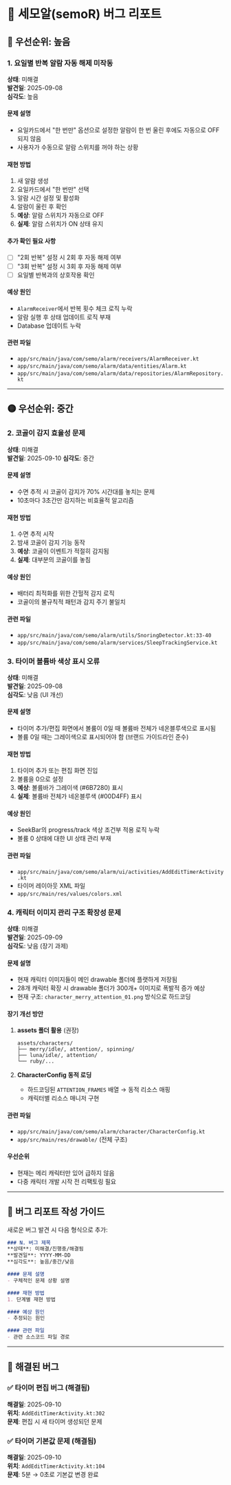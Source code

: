 # 🐛 세모알(semoR) 버그 리포트

## 🔴 우선순위: 높음

### 1. 요일별 반복 알람 자동 해제 미작동
**상태**: 미해결  
**발견일**: 2025-09-08  
**심각도**: 높음

#### 문제 설명
- 요일카드에서 "한 번만" 옵션으로 설정한 알람이 한 번 울린 후에도 자동으로 OFF되지 않음
- 사용자가 수동으로 알람 스위치를 꺼야 하는 상황

#### 재현 방법
1. 새 알람 생성
2. 요일카드에서 "한 번만" 선택
3. 알람 시간 설정 및 활성화
4. 알람이 울린 후 확인
5. **예상**: 알람 스위치가 자동으로 OFF
6. **실제**: 알람 스위치가 ON 상태 유지

#### 추가 확인 필요 사항
- [ ] "2회 반복" 설정 시 2회 후 자동 해제 여부
- [ ] "3회 반복" 설정 시 3회 후 자동 해제 여부
- [ ] 요일별 반복과의 상호작용 확인

#### 예상 원인
- `AlarmReceiver`에서 반복 횟수 체크 로직 누락
- 알람 실행 후 상태 업데이트 로직 부재
- Database 업데이트 누락

#### 관련 파일
- `app/src/main/java/com/semo/alarm/receivers/AlarmReceiver.kt`
- `app/src/main/java/com/semo/alarm/data/entities/Alarm.kt`
- `app/src/main/java/com/semo/alarm/data/repositories/AlarmRepository.kt`

---

## 🟡 우선순위: 중간

### 2. 코골이 감지 효율성 문제
**상태**: 미해결  
**발견일**: 2025-09-10
**심각도**: 중간

#### 문제 설명
- 수면 추적 시 코골이 감지가 70% 시간대를 놓치는 문제
- 10초마다 3초간만 감지하는 비효율적 알고리즘

#### 재현 방법
1. 수면 추적 시작
2. 밤새 코골이 감지 기능 동작
3. **예상**: 코골이 이벤트가 적절히 감지됨
4. **실제**: 대부분의 코골이를 놓침

#### 예상 원인
- 배터리 최적화를 위한 간헐적 감지 로직
- 코골이의 불규칙적 패턴과 감지 주기 불일치

#### 관련 파일
- `app/src/main/java/com/semo/alarm/utils/SnoringDetector.kt:33-40`
- `app/src/main/java/com/semo/alarm/services/SleepTrackingService.kt`

### 3. 타이머 볼륨바 색상 표시 오류
**상태**: 미해결  
**발견일**: 2025-09-08  
**심각도**: 낮음 (UI 개선)

#### 문제 설명
- 타이머 추가/편집 화면에서 볼륨이 0일 때 볼륨바 전체가 네온블루색으로 표시됨
- 볼륨 0일 때는 그레이색으로 표시되어야 함 (브랜드 가이드라인 준수)

#### 재현 방법
1. 타이머 추가 또는 편집 화면 진입
2. 볼륨을 0으로 설정
3. **예상**: 볼륨바가 그레이색 (#6B7280) 표시
4. **실제**: 볼륨바 전체가 네온블루색 (#00D4FF) 표시

#### 예상 원인
- SeekBar의 progress/track 색상 조건부 적용 로직 누락
- 볼륨 0 상태에 대한 UI 상태 관리 부재

#### 관련 파일
- `app/src/main/java/com/semo/alarm/ui/activities/AddEditTimerActivity.kt`
- 타이머 레이아웃 XML 파일
- `app/src/main/res/values/colors.xml`

### 4. 캐릭터 이미지 관리 구조 확장성 문제
**상태**: 미해결  
**발견일**: 2025-09-09  
**심각도**: 낮음 (장기 과제)

#### 문제 설명
- 현재 캐릭터 이미지들이 메인 drawable 폴더에 플랫하게 저장됨
- 28개 캐릭터 확장 시 drawable 폴더가 300개+ 이미지로 폭발적 증가 예상
- 현재 구조: `character_merry_attention_01.png` 방식으로 하드코딩

#### 장기 개선 방안
1. **assets 폴더 활용** (권장)
   ```
   assets/characters/
   ├── merry/idle/, attention/, spinning/
   ├── luna/idle/, attention/ 
   └── ruby/...
   ```

2. **CharacterConfig 동적 로딩**
   - 하드코딩된 `ATTENTION_FRAMES` 배열 → 동적 리소스 매핑
   - 캐릭터별 리소스 매니저 구현

#### 관련 파일
- `app/src/main/java/com/semo/alarm/character/CharacterConfig.kt`
- `app/src/main/res/drawable/` (전체 구조)

#### 우선순위
- 현재는 메리 캐릭터만 있어 급하지 않음
- 다중 캐릭터 개발 시작 전 리팩토링 필요

---

## 📝 버그 리포트 작성 가이드

새로운 버그 발견 시 다음 형식으로 추가:

```markdown
### N. 버그 제목
**상태**: 미해결/진행중/해결됨  
**발견일**: YYYY-MM-DD  
**심각도**: 높음/중간/낮음

#### 문제 설명
- 구체적인 문제 상황 설명

#### 재현 방법
1. 단계별 재현 방법

#### 예상 원인
- 추정되는 원인

#### 관련 파일
- 관련 소스코드 파일 경로
```

---

## 🚀 해결된 버그

### ✅ 타이머 편집 버그 (해결됨)
**해결일**: 2025-09-10  
**위치**: `AddEditTimerActivity.kt:302`  
**문제**: 편집 시 새 타이머 생성되던 문제

### ✅ 타이머 기본값 문제 (해결됨)  
**해결일**: 2025-09-10  
**위치**: `AddEditTimerActivity.kt:104`  
**문제**: 5분 → 0초로 기본값 변경 완료